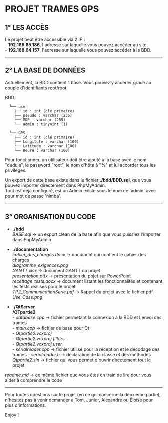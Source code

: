 # PROJET TRAMES GPS


## 1° LES ACCÈS

Le projet peut être accessible via 2 IP :  
    - __192.168.65.186__, l'adresse sur laquelle vous pouvez accéder au site.  
    - __192.168.64.157__, l'adresse sur laquelle vous pouvez accéder à la BDD.


-----------------


## 2° LA BASE DE DONNÉES

Actuellement, la BDD contient 1 base. Vous pouvez y accéder grâce au couple d'identifiants root/root.

BDD     	

      └── user  
        ├── id : int (clé primaire)  
        ├── pseudo : varchar (255)  
        └── MDP : varchar (255)  
        └── admin : tinynint (1)  

      └── GPS    
        ├── id : int (clé primaire)  
        ├── Longitute : varchar (100)    
        └── Latitude : varchar (100)    
        └── Heure : varchar (100)   

Pour fonctionner, un utilisateur doit être ajouté à la base avec le nom "dudule", le password "root", le nom
d'hôte à "%" et lui accorder tous les privilèges.

Un export de cette base existe dans le fichier __./bdd/BDD.sql__, que vous pouvez importer directement dans PhpMyAdmin.  
Tout est déjà configuré, est un Admin existe sous le nom de 'admin' avec pour mot de passe 'nimba'.  

-----------------


## 3° ORGANISATION DU CODE
 
* __./bdd__    
    *BASE.sql* -> un export clean de la base afin que vous puissiez l'importer dans PhpMyAdmin  

* __./documentation__  
    *cahier_des_charges.docx* -> document qui contient le cahier des charges   
    *diagramme_exigences.png*  
    *GANTT.xlsx* -> document GANTT du projet  
    *presentation.pttx* -> présentation du pojet sur PowerPoint  
    *recettage_tests.docx* -> document listant les fonctionnalités et contenant les tests réalisés pour le projet  
    *TP2_CommunicationSerie.pdf* -> Rappel du projet avec le fichier pdf  
    *Use_Case.png*  

* __./QtServer__  
    __/QTpartie2__  
        *- database.cpp* -> fichier permetant la connexion à la BDD et l'envoi des trames  
        *- main.cpp* -> fichier de base pour Qt  
        *- Qtpartie2.vcxproj*  
        *- Qtpartie2.vcxproj.filters*  
        *- Qtpartie2.vcxproj.user*  
        *- serialreader.cpp* -> fichier utilisé pour la réception et le décodage des trames
        *- serialreader.h* -> déclaration de la classe et des méthodes  
    *Qtpartie2.sln* -> fichier qui vous permet d'ouvrir directement tout le projet  
        

*readme.md* -> ce même fichier que vous êtes en train de lire pour vous aider à comprendre le code  

-----------------


Pour toutes questions sur le projet (en ce qui concerne la deuxième partie), n'hésitez pas à venir demander à Tom, Junior, Alexandre ou Éloïse pour plus d'informations.  

Enjoy ! 
